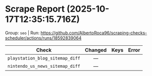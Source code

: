 # Scrape Report (2025-10-17T12:35:15.716Z)

Group: `seo`  |  Run: https://github.com/AlbertoRoca96/scraping-checks-scheduler/actions/runs/18592839064

| Check | Changed | Keys | Error |
|---|:---:|:--|:--|
| `playstation_blog_sitemap_diff` | — |  |  |
| `nintendo_us_news_sitemap_diff` | — |  |  |
